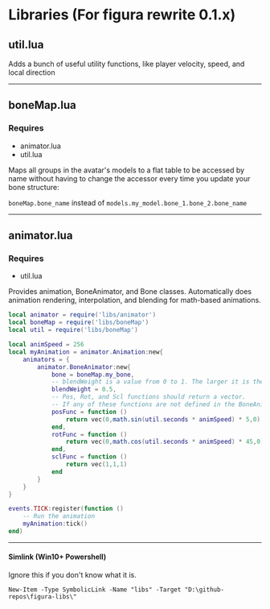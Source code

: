 
# Libraries (For figura rewrite 0.1.x)

## util.lua
Adds a bunch of useful utility functions, like player velocity, speed, and local direction

---
## boneMap.lua
### Requires
- animator.lua
- util.lua

Maps all groups in the avatar's models to a flat table to be accessed by name without having to change the accessor every time you update your bone structure:

`boneMap.bone_name` instead of `models.my_model.bone_1.bone_2.bone_name`

---
## animator.lua
### Requires
- util.lua

Provides animation, BoneAnimator, and Bone classes. Automatically does animation rendering, interpolation, and blending for math-based animations.

```lua
local animator = require('libs/animator')
local boneMap = require('libs/boneMap')
local util = require('libs/boneMap')

local animSpeed = 256
local myAnimation = animator.Animation:new{
	animators = {
		animator.BoneAnimator:new{
			bone = boneMap.my_bone,
			-- blendWeight is a value from 0 to 1. The larger it is the more priority this animation will have when blending on top of others
			blendWeight = 0.5,
			-- Pos, Rot, and Scl functions should return a vector.
			-- If any of these functions are not defined in the BoneAnimator's options, they will be ignored
			posFunc = function ()
				return vec(0,math.sin(util.seconds * animSpeed) * 5,0)
			end,
			rotFunc = function ()
				return vec(0,math.cos(util.seconds * animSpeed) * 45,0)
			end,
			sclFunc = function ()
				return vec(1,1,1)
			end
		}
	}
}

events.TICK:register(function ()
	-- Run the animation
	myAnimation:tick()
end)
```

---
#### Simlink (Win10+ Powershell)
Ignore this if you don't know what it is.

`New-Item -Type SymbolicLink -Name "libs" -Target "D:\github-repos\figura-libs\"`

